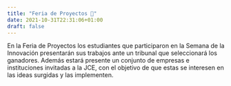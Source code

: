 ```yaml
---
title: "Feria de Proyectos 🔧"
date: 2021-10-31T22:31:06+01:00
draft: false
---
```


En la Feria de Proyectos los estudiantes que participaron en la Semana de la Innovación presentarán sus trabajos ante un tribunal que seleccionará los ganadores. Además estará presente un conjunto de empresas e instituciones invitadas a la JCE, con el objetivo de que estas se interesen en las ideas surgidas y las implementen.
